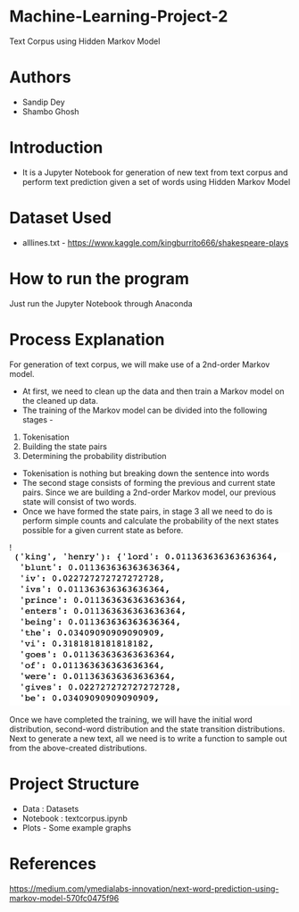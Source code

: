 # Machine-Learning-Project-2
Text Corpus using Hidden Markov Model

# Authors
- Sandip Dey
- Shambo Ghosh

# Introduction
- It is a Jupyter Notebook for generation of new text from text corpus and perform text prediction given a set of words using Hidden Markov Model

# Dataset Used
- alllines.txt - https://www.kaggle.com/kingburrito666/shakespeare-plays

# How to run the program
Just run the Jupyter Notebook through Anaconda

# Process Explanation
For generation of text corpus, we will make use of a 2nd-order Markov model. 
- At first, we need to clean up the data and then train a Markov model on the cleaned up data.
- The training of the Markov model can be divided into the following stages -

1. Tokenisation
2. Building the state pairs
3. Determining the probability distribution

- Tokenisation is nothing but breaking down the sentence into words
- The second stage consists of forming the previous and current state pairs. Since we are building a 2nd-order Markov model, our previous state will consist of two words.
- Once we have formed the state pairs, in stage 3 all we need to do is perform simple counts and calculate the probability of the next states possible for a given current state as before.

!![Transition matrix](Tmatrix.png)

Once we have completed the training, we will have the initial word distribution, second-word distribution and the state transition distributions. Next to generate a new text, all we need is to write a function to sample out from the above-created distributions.

# Project Structure
- Data : Datasets
- Notebook : textcorpus.ipynb
- Plots - Some example graphs

# References
https://medium.com/ymedialabs-innovation/next-word-prediction-using-markov-model-570fc0475f96
